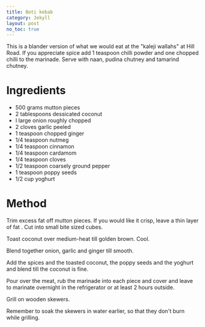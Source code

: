 ```yaml
---
title: Boti kebab
category: Jekyll
layout: post
no_toc: true
---
```



This is a blander version of what we would eat at the "kaleji wallahs" at Hill Road. If you appreciate spice add 1 teaspoon chilli powder and one chopped chilli to the marinade. Serve with naan, pudina chutney and tamarind chutney.

# Ingredients

* 500 grams mutton pieces
* 2 tablespoons dessicated coconut
* I large onion roughly chopped
* 2 cloves garlic peeled
* 1 teaspoon chopped ginger
* 1/4 teaspoon nutmeg
* 1/4 teaspoon cinnamon
* 1/4 teaspoon cardamom
* 1/4 teaspoon cloves
* 1/2 teaspoon coarsely ground pepper
* 1 teaspoon poppy seeds
* 1/2 cup yoghurt

# Method
Trim excess fat off mutton pieces. If you would like it crisp, leave a thin layer of fat . Cut into small bite sized cubes.

Toast coconut over medium-heat till golden brown. Cool.

Blend together onion, garlic and ginger till smooth.

Add the spices and the toasted coconut, the poppy seeds and the yoghurt and blend till the coconut is fine.

Pour over the meat, rub the marinade into each piece and cover and leave to marinate overnight in the refrigerator or at least 2 hours outside.

Grill on wooden skewers.

Remember to soak the skewers in water earlier, so that they don't burn while grilling.

